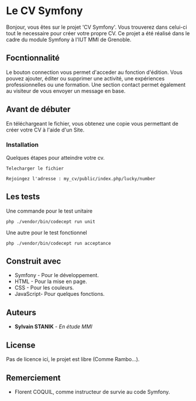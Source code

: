 # Le CV Symfony

Bonjour, vous êtes sur le projet 'CV Symfony'. Vous trouverez dans celui-ci tout le necessaire pour créer votre propre CV. Ce projet a été réalisé dans le cadre du module Symfony à l'IUT MMI de Grenoble.

## Focntionnalité

Le bouton connection vous permet d'acceder au fonction d'édition. Vous pouvez ajouter, éditer ou supprimer une activité, une expériences professionnelles ou une formation.
Une section contact permet également au visiteur de vous envoyer un message en base.


## Avant de débuter

En téléchargeant le fichier, vous obtenez une copie vous permettant de créer votre CV à l'aide d'un Site.


### Installation

Quelques étapes pour atteindre votre cv.


```
Telecharger le fichier
```


```
Rejoingez l'adresse : my_cv/public/index.php/lucky/number
```


## Les tests

Une commande pour le test unitaire

```
php ./vendor/bin/codecept run unit
```

Une autre pour le test fonctionnel

```
php ./vendor/bin/codecept run acceptance
```



## Construit avec

* Symfony - Pour le développement.
* HTML - Pour la mise en page.
* CSS - Pour les couleurs.
* JavaScript- Pour quelques fonctions.


## Auteurs

* **Sylvain STANIK** - *En étude MMI*


## License

Pas de licence ici, le projet est libre (Comme Rambo...).

## Remerciement

* Florent COQUIL, comme instructeur de survie au code Symfony.

